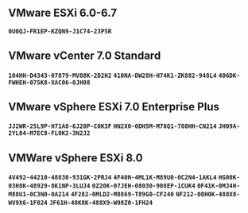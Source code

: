 ## **VMware ESXi 6.0-6.7**
**`0U0QJ-FR1EP-KZQN9-J1C74-23P5R`**

## **VMware vCenter 7.0 Standard**
**`104HH-D4343-07879-MV08K-2D2H2`**
**`410NA-DW28H-H74K1-ZK882-948L4`**
**`406DK-FWHEH-075K8-XAC06-0JH08`**

## **VMware vSphere ESXi 7.0 Enterprise Plus**
**`JJ2WR-25L9P-H71A8-6J20P-C0K3F`**
**`HN2X0-0DH5M-M78Q1-780HH-CN214`**
**`JH09A-2YL84-M7EC8-FL0K2-3N2J2`**

## **VMWare vSphere ESXi 8.0**
**`4V492-44210-48830-931GK-2PRJ4`**
**`4F40H-4ML1K-M89U0-0C2N4-1AKL4`**
**`HG00K-03H8K-48929-8K1NP-3LUJ4`**
**`0Z20K-07JEH-08030-908EP-1CUK4`**
**`0F41K-0MJ4H-M88U1-0C3N0-0A214`**
**`4F282-0MLD2-M8869-T89G0-CF240`**
**`NF212-08H0K-488X8-WV9X6-1F024`**
**`JF61H-48K8K-488X9-W98Z0-1FH24`**
